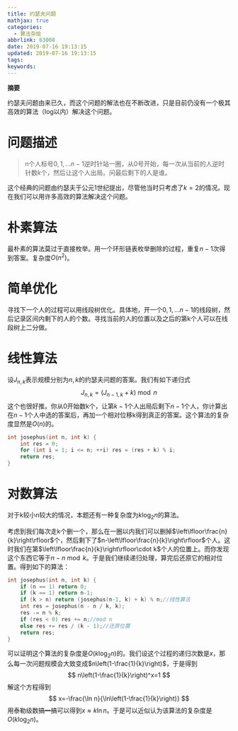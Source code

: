 ```yaml
---
title: 约瑟夫问题
mathjax: true
categories:
  - 算法杂烩
abbrlink: 63008
date: 2019-07-16 19:13:15
updated: 2019-07-16 19:13:15
tags:
keywords:
---
```


**摘要**

 约瑟夫问题由来已久，而这个问题的解法也在不断改进，只是目前仍没有一个极其高效的算法（log以内）解决这个问题。

<!--more-->

# 问题描述

> n个人标号$0,1,\dots n-1$逆时针站一圈，从$0$号开始，每一次从当前的人逆时针数$k$个，然后让这个人出局。问最后剩下的人是谁。

这个经典的问题由约瑟夫于公元1世纪提出，尽管他当时只考虑了$k=2$的情况。现在我们可以用许多高效的算法解决这个问题。

# 朴素算法

最朴素的算法莫过于直接枚举。用一个环形链表枚举删除的过程，重复$n-1$次得到答案。复杂度$O(n^2)$。

# 简单优化

寻找下一个人的过程可以用线段树优化。具体地，开一个$0,1,\dots n-1$的线段树，然后记录区间内剩下的人的个数。寻找当前的人的位置以及之后的第k个人可以在线段树上二分做。

# 线性算法

设$J_{n,k}$表示规模分别为$n,k$的约瑟夫问题的答案。我们有如下递归式
$$
J_{n,k}=(J_{n-1,k}+k)\bmod n
$$
这个也很好推。你从0开始数k个，让第$k-1$个人出局后剩下$n-1$个人，你计算出在$n-1$个人中选的答案后，再加一个相对位移k得到真正的答案。这个算法的复杂度显然是$O(n)$的。

```cpp
int josephus(int n, int k) {
    int res = 0;
    for (int i = 1; i <= n; ++i) res = (res + k) % i;
    return res;
}
```

# 对数算法

对于k较小n较大的情况，本题还有一种复杂度为$k\log_2n$的算法。

考虑到我们每次走k个删一个，那么在一圈以内我们可以删掉$\left\lfloor\frac{n}{k}\right\rfloor$个，然后剩下了$n-\left\lfloor\frac{n}{k}\right\rfloor$个人。这时我们在第$\left\lfloor\frac{n}{k}\right\rfloor\cdot k$个人的位置上。而你发现这个东西它等于$n-n\bmod k$。于是我们继续递归处理，算完后还原它的相对位置。得到如下的算法：

```cpp
int josephus(int n, int k) {
    if (n == 1) return 0;
    if (k == 1) return n-1;
    if (k > n) return (josephus(n-1, k) + k) % n;//线性算法
    int res = josephus(n - n / k, k);
    res -= n % k;
    if (res < 0) res += n;//mod n
    else res += res / (k - 1);//还原位置
    return res;
}
```

可以证明这个算法的复杂度是$O(k\log_2n)$的。我们设这个过程的递归次数是$x$，那么每一次问题规模会大致变成$n\left(1-\frac{1}{k}\right)$，于是得到
$$
n\left(1-\frac{1}{k}\right)^x=1
$$
解这个方程得到
$$
x=-\frac{\ln n}{\ln\left(1-\frac{1}{k}\right)}
$$
用泰勒级数~~搞一搞~~可以得到$x\approx k\ln n$。于是可以近似认为该算法的复杂度是$O(k\log_2n)$。
